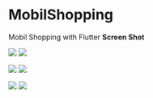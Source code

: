 # MobilShopping
Mobil Shopping with Flutter
**Screen Shot**

![](project/assets/images/1.png)  ![](project/assets/images/1.1.png)



![](project/assets/images/2.png)  ![](project/assets/images/2.1.png)



![](project/assets/images/3.1.png)  ![](project/assets/images/3.png)  

